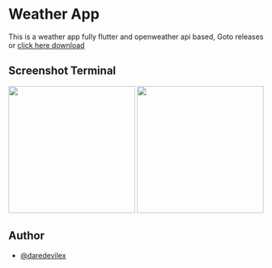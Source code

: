 # Weather App

This is a weather app fully flutter and openweather api based, Goto releases or [click here download](https://github.com/dare-devil-ex/weather_app/releases/tag/weather-ver1)

## Screenshot Terminal

<img src="https://github.com/user-attachments/assets/c7819166-5612-4f1c-972b-29ba770ebe1e" width=250>

<img src="https://github.com/user-attachments/assets/39b0ecb6-b6ba-4c7b-93fe-3da2b8921be9" width=250>

## Author


- [@daredevilex](https://www.github.com/dare-devil-ex)

